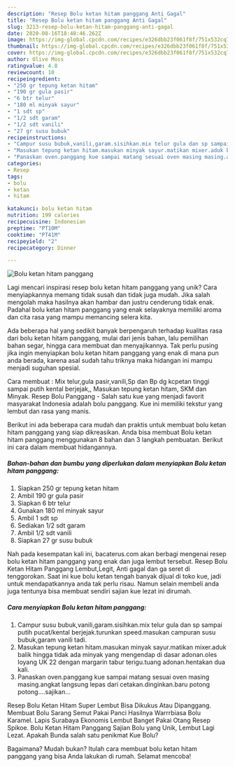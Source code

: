 ```yaml
---
description: "Resep Bolu ketan hitam panggang Anti Gagal"
title: "Resep Bolu ketan hitam panggang Anti Gagal"
slug: 3213-resep-bolu-ketan-hitam-panggang-anti-gagal
date: 2020-08-16T18:48:46.262Z
image: https://img-global.cpcdn.com/recipes/e326dbb23f061f8f/751x532cq70/bolu-ketan-hitam-panggang-foto-resep-utama.jpg
thumbnail: https://img-global.cpcdn.com/recipes/e326dbb23f061f8f/751x532cq70/bolu-ketan-hitam-panggang-foto-resep-utama.jpg
cover: https://img-global.cpcdn.com/recipes/e326dbb23f061f8f/751x532cq70/bolu-ketan-hitam-panggang-foto-resep-utama.jpg
author: Olive Moss
ratingvalue: 4.8
reviewcount: 10
recipeingredient:
- "250 gr tepung ketan hitam"
- "190 gr gula pasir"
- "6 btr telur"
- "180 ml minyak sayur"
- "1 sdt sp"
- "1/2 sdt garam"
- "1/2 sdt vanili"
- "27 gr susu bubuk"
recipeinstructions:
- "Campur susu bubuk,vanili,garam.sisihkan.mix telur gula dan sp sampai putih pucat/kental berjejak.turunkan speed.masukan campuran susu bubuk,garam vanili tadi."
- "Masukan tepung ketan hitam.masukan minyak sayur.matikan mixer.aduk balik hingga tidak ada minyak yang mengendap di dasar adonan.oles loyang UK 22 dengan margarin tabur terigu.tuang adonan.hentakan dua kali."
- "Panaskan oven.panggang kue sampai matang sesuai oven masing masing.angkat langsung lepas dari cetakan.dinginkan.baru potong potong....sajikan..."
categories:
- Resep
tags:
- bolu
- ketan
- hitam

katakunci: bolu ketan hitam 
nutrition: 199 calories
recipecuisine: Indonesian
preptime: "PT10M"
cooktime: "PT41M"
recipeyield: "2"
recipecategory: Dinner

---
```



![Bolu ketan hitam panggang](https://img-global.cpcdn.com/recipes/e326dbb23f061f8f/751x532cq70/bolu-ketan-hitam-panggang-foto-resep-utama.jpg)

Lagi mencari inspirasi resep bolu ketan hitam panggang yang unik? Cara menyiapkannya memang tidak susah dan tidak juga mudah. Jika salah mengolah maka hasilnya akan hambar dan justru cenderung tidak enak. Padahal bolu ketan hitam panggang yang enak selayaknya memiliki aroma dan cita rasa yang mampu memancing selera kita.

Ada beberapa hal yang sedikit banyak berpengaruh terhadap kualitas rasa dari bolu ketan hitam panggang, mulai dari jenis bahan, lalu pemilihan bahan segar, hingga cara membuat dan menyajikannya. Tak perlu pusing jika ingin menyiapkan bolu ketan hitam panggang yang enak di mana pun anda berada, karena asal sudah tahu triknya maka hidangan ini mampu menjadi suguhan spesial.

Cara membuat : Mix telur,gula pasir,vanili,Sp dan Bp dg kcpetan tinggi sampai putih kental berjejak,, Masukan tepung ketan hitam, SKM dan Minyak. Resep Bolu Panggang - Salah satu kue yang menjadi favorit masyarakat Indonesia adalah bolu panggang. Kue ini memiliki tekstur yang lembut dan rasa yang manis.


Berikut ini ada beberapa cara mudah dan praktis untuk membuat bolu ketan hitam panggang yang siap dikreasikan. Anda bisa membuat Bolu ketan hitam panggang menggunakan 8 bahan dan 3 langkah pembuatan. Berikut ini cara dalam membuat hidangannya.

<!--inarticleads1-->

##### Bahan-bahan dan bumbu yang diperlukan dalam menyiapkan Bolu ketan hitam panggang:

1. Siapkan 250 gr tepung ketan hitam
1. Ambil 190 gr gula pasir
1. Siapkan 6 btr telur
1. Gunakan 180 ml minyak sayur
1. Ambil 1 sdt sp
1. Sediakan 1/2 sdt garam
1. Ambil 1/2 sdt vanili
1. Siapkan 27 gr susu bubuk


Nah pada kesempatan kali ini, bacaterus.com akan berbagi mengenai resep bolu ketan hitam panggang yang enak dan juga lembut tersebut. Resep Bolu Ketan Hitam Panggang Lembut,Legit, Anti gagal dan ga seret di tenggorokan. Saat ini kue bolu ketan tengah banyak dijual di toko kue, jadi untuk mendapatkannya anda tak perlu risau. Namun selain membeli anda juga tentunya bisa membuat sendiri sajian kue lezat ini dirumah. 

<!--inarticleads2-->

##### Cara menyiapkan Bolu ketan hitam panggang:

1. Campur susu bubuk,vanili,garam.sisihkan.mix telur gula dan sp sampai putih pucat/kental berjejak.turunkan speed.masukan campuran susu bubuk,garam vanili tadi.
1. Masukan tepung ketan hitam.masukan minyak sayur.matikan mixer.aduk balik hingga tidak ada minyak yang mengendap di dasar adonan.oles loyang UK 22 dengan margarin tabur terigu.tuang adonan.hentakan dua kali.
1. Panaskan oven.panggang kue sampai matang sesuai oven masing masing.angkat langsung lepas dari cetakan.dinginkan.baru potong potong....sajikan...


Resep Bolu Ketan Hitam Super Lembut Bisa Dikukus Atau Dipanggang. Membuat Bolu Sarang Semut Pakai Panci Hasilnya Warrrbiasa Bolu Karamel. Lapis Surabaya Ekonomis Lembut Banget Pakai Otang Resep Spikoe. Bolu Ketan Hitam Panggang Sajian Bolu yang Unik, Lembut Lagi Lezat. Apakah Bunda salah satu penikmat Kue Bolu? 

Bagaimana? Mudah bukan? Itulah cara membuat bolu ketan hitam panggang yang bisa Anda lakukan di rumah. Selamat mencoba!
